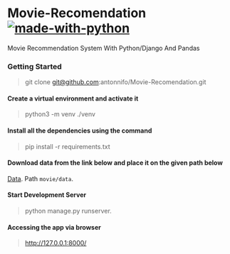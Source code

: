 # Movie-Recomendation [![made-with-python](https://img.shields.io/badge/Made%20with-Python-1f425f.svg)](https://www.python.org/)
Movie Recommendation System With Python/Django And Pandas
### Getting Started 
> git clone git@github.com:antonnifo/Movie-Recomendation.git
#### Create a virtual environment and activate it 
> python3 -m venv ./venv   
#### Install all the dependencies using the command
> pip install -r requirements.txt
#### Download data from the link below and place it on the given path below
[Data](https://www.youtube.com/redirect?event=video_description&redir_token=QUFFLUhqbG1abXk2cms1YmdPb202bXBGamlxT0cyWDU3QXxBQ3Jtc0tueFp2VHQ2aGhNWWVvN2h0VHpXX0hLb055enF0cFV2cHFZVU96RnlHN2h0QW9JS3prcUJvS3pMejg5T2hRZGN1V19DcW4yS0lvbm5ndHlQdm9CZlFEakRVMEFFNjlEUVJlQ3RmVVpKcmphLWVTSVo0dw&q=https%3A%2F%2Ffiles.grouplens.org%2Fdatasets%2Fmovielens%2Fml-25m.zip&v=eyEabQRBMQA). 
Path `movie/data`. 
#### Start Development Server
> python manage.py runserver. 
#### Accessing the app via browser
> http://127.0.0.1:8000/
